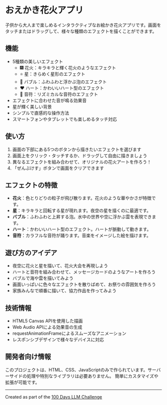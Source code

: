 # おえかき花火アプリ

子供から大人まで楽しめるインタラクティブなお絵かき花火アプリです。画面をタッチまたはドラッグして、様々な種類のエフェクトを描くことができます。

## 機能

- 5種類の美しいエフェクト
  - 🎆 花火：キラキラと輝く花火のようなエフェクト
  - ⭐ 星：きらめく星形のエフェクト
  - 🫧 バブル：ふわふわと浮かぶ泡のエフェクト
  - ❤️ ハート：かわいいハート型のエフェクト
  - 🎵 音符：リズミカルな音符のエフェクト
- エフェクトに合わせた音が鳴る効果音
- 星が輝く美しい背景
- シンプルで直感的な操作方法
- スマートフォンやタブレットでも楽しめるタッチ対応

## 使い方

1. 画面の下部にある5つのボタンから描きたいエフェクトを選びます
2. 画面上をクリック・タッチするか、ドラッグして自由に描きましょう
3. 異なるエフェクトを組み合わせて、オリジナルの花火アートを作ろう！
4. 「ぜんぶけす」ボタンで画面をクリアできます

## エフェクトの特徴

- **花火**：色とりどりの粒子が飛び散ります。花火のような華やかさが特徴です。
- **星**：キラキラと回転する星が現れます。夜空の星を描くのに最適です。
- **バブル**：ふわふわと上昇する泡。水中の世界や空に浮かぶ雲を表現できます。
- **ハート**：かわいいハート型のエフェクト。ハートが脈動して動きます。
- **音符**：カラフルな音符が踊ります。音楽をイメージした絵を描けます。

## 遊び方のアイデア

- 夜空に花火と星を描いて、花火大会を再現しよう
- ハートと音符を組み合わせて、メッセージカードのようなアートを作ろう
- バブルで海や雲を描いてみよう
- 画面いっぱいに色々なエフェクトを散りばめて、お祭りの雰囲気を作ろう
- 家族みんなで順番に描いて、協力作品を作ってみよう

## 技術情報

- HTML5 Canvas APIを使用した描画
- Web Audio APIによる効果音の生成
- requestAnimationFrameによるスムーズなアニメーション
- レスポンシブデザインで様々なデバイスに対応

## 開発者向け情報

このプロジェクトは、HTML、CSS、JavaScriptのみで作られています。サーバーサイドの処理や特別なライブラリは必要ありません。
簡単にカスタマイズや拡張が可能です。

---

Created as part of the [100 Days LLM Challenge](https://github.com/hiroe28/llm-100days-challenge)